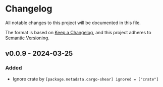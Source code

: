 # Changelog

All notable changes to this project will be documented in this file.

The format is based on [Keep a Changelog](https://keepachangelog.com/en/1.1.0/),
and this project adheres to [Semantic Versioning](https://semver.org/spec/v2.0.0.html).

## v0.0.9 - 2024-03-25

### Added

* Ignore crate by `[package.metadata.cargo-shear] ignored = ["crate"]`
